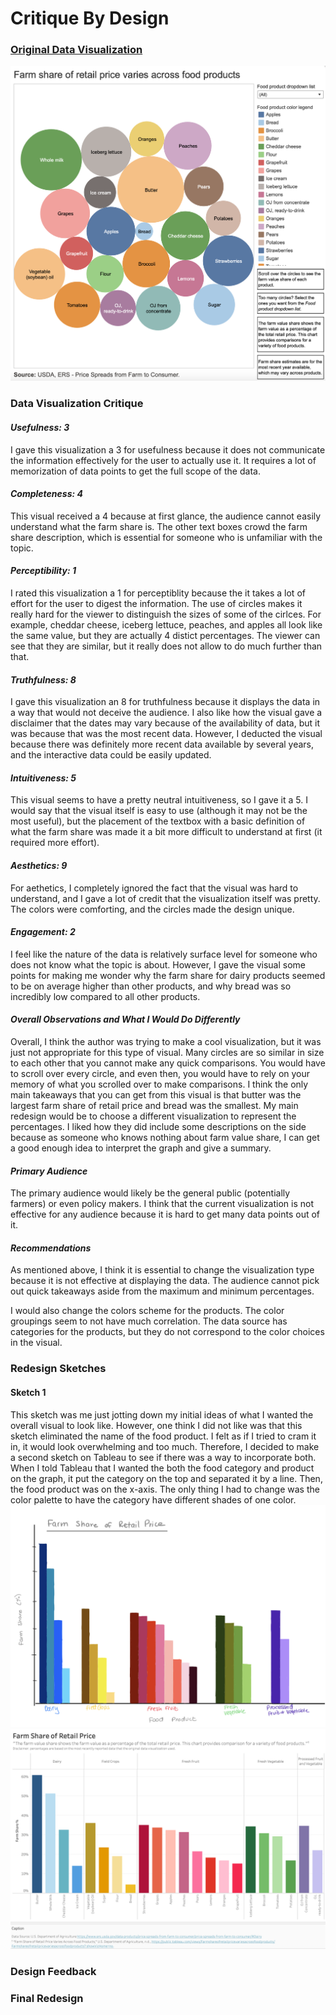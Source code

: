# Critique By Design
### [Original Data Visualization](https://public.tableau.com/views/Farmshareofretailpricevariesacrossfoodproducts/Farmshareofretailpricevariesacrossfoodproducts?:embed=y&:display_count=n&:origin=viz_share_link)

![Original Visual from The U.S. Department of Agriculture](https://github.com/katherinerstancil/stancil-portfolio/blob/main/Original.png)

### Data Visualization Critique
#### *Usefulness: 3*
I gave this visualization a 3 for usefulness because it does not communicate the information effectively for the user to actually use it. It requires a lot of memorization of data points to get the full scope of the data.

#### *Completeness: 4*
This visual received a 4 because at first glance, the audience cannot easily understand what the farm share is. The other text boxes crowd the farm share description, which is essential for someone who is unfamiliar with the topic.

#### *Perceptibility: 1*
I rated this visualization a 1 for perceptiblity because the it takes a lot of effort for the user to digest the information. The use of circles makes it really hard for the viewer to distinguish the sizes of some of the cirlces. For example, cheddar cheese, iceberg lettuce, peaches, and apples all look like the same value, but they are actually 4 distict percentages. The viewer can see that they are similar, but it really does not allow to do much further than that.

#### *Truthfulness: 8*
I gave this visualization an 8 for truthfulness because it displays the data in a way that would not deceive the audience. I also like how the visual gave a disclaimer that the dates may vary because of the availability of data, but it was because that was the most recent data. However, I deducted the visual because there was definitely more recent data available by several years, and the interactive data could be easily updated.

#### *Intuitiveness: 5*
This visual seems to have a pretty neutral intuitiveness, so I gave it a 5. I would say that the visual itself is easy to use (although it may not be the most useful), but the placement of the textbox with a basic definition of what the farm share was made it a bit more difficult to understand at first (it required more effort).

#### *Aesthetics: 9*
For aethetics, I completely ignored the fact that the visual was hard to understand, and I gave a lot of credit that the visualization itself was pretty. The colors were comforting, and the circles made the design unique.

#### *Engagement: 2*
I feel like the nature of the data is relatively surface level for someone who does not know what the topic is about. However, I gave the visual some points for making me wonder why the farm share for dairy products seemed to be on average higher than other products, and why bread was so incredibly low compared to all other products.

#### *Overall Observations and What I Would Do Differently*
Overall, I think the author was trying to make a cool visualization, but it was just not appropriate for this type of visual. Many circles are so similar in size to each other that you cannot make any quick comparisons. You would have to scroll over every circle, and even then, you would have to rely on your memory of what you scrolled over to make comparisons. I think the only main takeaways that you can get from this visual is that butter was the largest farm share of retail price and bread was the smallest. My main redesign would be to choose a different visualization to represent the percentages. I liked how they did include some descriptions on the side because as someone who knows nothing about farm value share, I can get a good enough idea to interpret the graph and give a summary.

#### *Primary Audience*
The primary audience would likely be the general public (potentially farmers) or even policy makers. I think that the current visualization is not effective for any audience because it is hard to get many data points out of it.

#### *Recommendations*
As mentioned above, I think it is essential to change the visualization type because it is not effective at displaying the data. The audience cannot pick out quick takeaways aside from the maximum and minimum percentages. 

I would also change the colors scheme for the products. The color groupings seem to not have much correlation. The data source has categories for the products, but they do not correspond to the color choices in the visual.

### Redesign Sketches
#### Sketch 1
This sketch was me just jotting down my initial ideas of what I wanted the overall visual to look like. However, one think I did not like was that this sketch eliminated the name of the food product. I felt as if I tried to cram it in, it would look overwhelming and too much. Therefore, I decided to make a second sketch on Tableau to see if there was a way to incorporate both. When I told Tableau that I wanted the both the food category and product on the graph, it put the category on the top and separated it by a line. Then, the food product was on the x-axis. The only thing I had to change was the color palette to have the category have different shades of one color.
![Sketch #1](https://github.com/katherinerstancil/stancil-portfolio/blob/main/Sketch%201.png)
![Sketch #2](https://github.com/katherinerstancil/stancil-portfolio/blob/main/Sketch%202.png)

### Design Feedback

### Final Redesign
